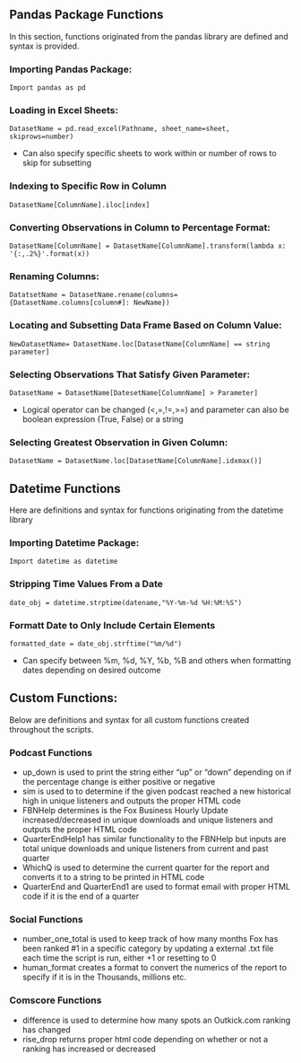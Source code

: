 ## Pandas Package Functions
In this section, functions originated from the pandas library are defined and syntax is provided.

### Importing Pandas Package:
```Import pandas as pd```

### Loading in Excel Sheets:
```DatasetName = pd.read_excel(Pathname, sheet_name=sheet, skiprows=number)```
- Can also specify specific sheets to work within or number of rows to skip for subsetting 

### Indexing to Specific Row in Column
```DatasetName[ColumnName].iloc[index]```

### Converting Observations in Column to Percentage Format:
```DatasetName[ColumnName] = DatasetName[ColumnName].transform(lambda x: '{:,.2%}'.format(x))```

### Renaming Columns:
```DatatsetName = DatasetName.rename(columns={DatasetName.columns[column#]: NewName})```

### Locating and Subsetting Data Frame Based on Column Value:
```NewDatasetName= DatasetName.loc[DatasetName[ColumnName] == string parameter]```

### Selecting Observations That Satisfy Given Parameter:
```DatasetName = DatasetName[DatesetName[ColumnName] > Parameter]```
- Logical operator can be changed (<,=,!=,>=) and parameter can also be boolean expression (True, False) or a string

### Selecting Greatest Observation in Given Column:
```DatasetName = DatasetName.loc[DatasetName[ColumnName].idxmax()]```

## Datetime Functions
Here are definitions and syntax for functions originating from the datetime library

### Importing Datetime Package:
```Import datetime as datetime```

### Stripping Time Values From a Date
```date_obj = datetime.strptime(datename,"%Y-%m-%d %H:%M:%S")```

### Formatt Date to Only Include Certain Elements
```formatted_date = date_obj.strftime("%m/%d")```
- Can specify between %m, %d, %Y, %b, %B and others when formatting dates depending on desired outcome

## Custom Functions:
Below are definitions and syntax for all custom functions created throughout the scripts.

### Podcast Functions
- up_down is used to print the string either “up” or “down” depending on if the percentage change is either positive or negative
- sim is used to to determine if the given podcast reached a new historical high in unique listeners and outputs the proper HTML code
- FBNHelp determines is the Fox Business Hourly Update increased/decreased in unique downloads and unique listeners and outputs the proper HTML code
- QuarterEndHelp1 has similar functionality to the FBNHelp but inputs are total unique downloads and unique listeners from current and past quarter
- WhichQ is used to determine the current quarter for the report and converts it to a string to be printed in HTML code
- QuarterEnd and QuarterEnd1 are used to format email with proper HTML code if it is the end of a quarter

### Social Functions
- number_one_total is used to keep track of how many months Fox has been ranked #1 in a specific category by updating a external .txt file each time the script is run, either +1 or resetting to 0
- human_format creates a format to convert the numerics of the report to specify if it is in the Thousands, millions etc.

### Comscore Functions
- difference is used to determine how many spots an Outkick.com ranking has changed
- rise_drop returns proper html code depending on whether or not a ranking has increased or decreased








